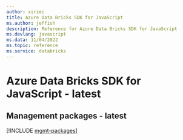 ```yaml
---
author: xirzec
title: Azure Data Bricks SDK for JavaScript
ms.author: jeffish
description: Reference for Azure Data Bricks SDK for JavaScript
ms.devlang: javascript
ms.data: 11/04/2022
ms.topic: reference
ms.service: databricks
---
```

# Azure Data Bricks SDK for JavaScript - latest

## Management packages - latest
[!INCLUDE [mgmt-packages](data-bricks-mgmt-index.md)]